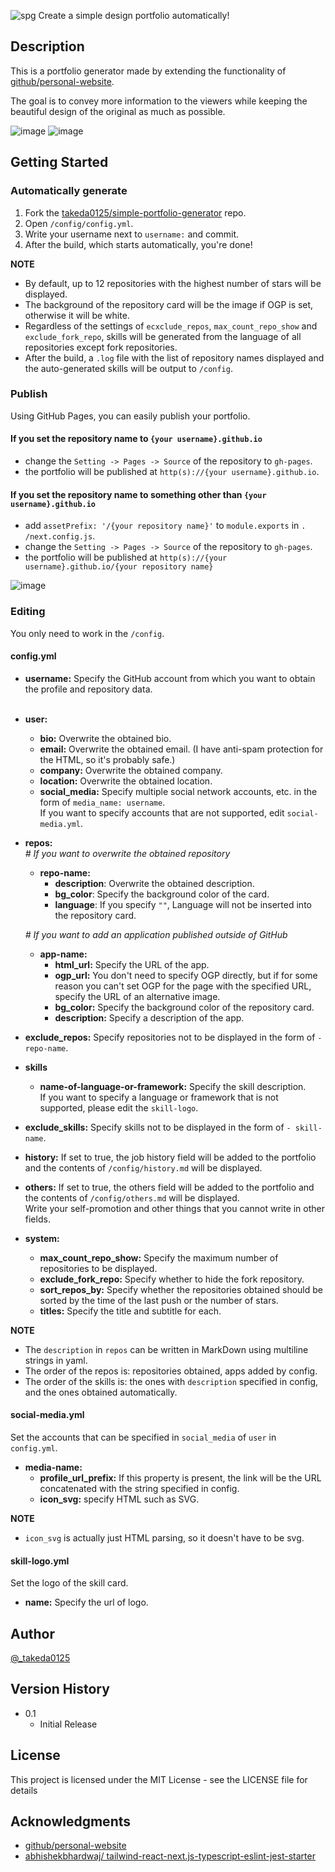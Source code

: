 ![spg](https://user-images.githubusercontent.com/85210804/131278785-7ef1de44-dff2-48b0-9020-e556e2c470d5.png)
Create a simple design portfolio automatically!

## Description

This is a portfolio generator made by extending the functionality
of [github/personal-website](https://github.com/github/personal-website).

The goal is to convey more information to the viewers while keeping the beautiful design of the original as much as
possible.

![image](https://user-images.githubusercontent.com/85210804/131304763-8be89649-9f75-49d1-896e-28296f863f32.png)
![image](https://user-images.githubusercontent.com/85210804/131305277-449245c6-a3bd-4c02-b5d4-1e6bb7da69b7.png)

## Getting Started

### Automatically generate

1. Fork the [takeda0125/simple-portfolio-generator](https://github.com/takeda0125/simple-portfolio-generator) repo.
2. Open `/config/config.yml`.
3. Write your username next to `username:` and commit.
4. After the build, which starts automatically, you're done!

**NOTE**

* By default, up to 12 repositories with the highest number of stars will be displayed.
* The background of the repository card will be the image if OGP is set, otherwise it will be white.
* Regardless of the settings of `ecxclude_repos`, `max_count_repo_show` and `exclude_fork_repo`, skills will be
  generated from the language of all repositories except fork repositories.
* After the build, a `.log` file with the list of repository names displayed and the auto-generated skills will be
  output to `/config`.

### Publish

Using GitHub Pages, you can easily publish your portfolio.

#### If you set the repository name to `{your username}.github.io`
- change the `Setting -> Pages -> Source` of the repository to `gh-pages`.
- the portfolio will be published at `http(s)://{your username}.github.io`.

#### If you set the repository name to something other than `{your username}.github.io`
- add `assetPrefix: '/{your repository name}'` to `module.exports` in `. /next.config.js`.
- change the `Setting -> Pages -> Source` of the repository to `gh-pages`.
- the portfolio will be published at `http(s)://{your username}.github.io/{your repository name}`

![image](https://user-images.githubusercontent.com/85210804/131305954-20268754-1c1e-4e4e-879e-4ee0ff1dff85.png)

### Editing

You only need to work in the `/config`.

#### config.yml

* **username:** Specify the GitHub account from which you want to obtain the profile and repository data.  
  <br/>

* **user:**
    * **bio:** Overwrite the obtained bio.
    * **email:** Overwrite the obtained email. (I have anti-spam protection for the HTML, so it's probably safe.)
    * **company:** Overwrite the obtained company.
    * **location:** Overwrite the obtained location.
    * **social_media:** Specify multiple social network accounts, etc. in the form of `media_name: username`.  
      If you want to specify accounts that are not supported, edit `social-media.yml`.  

* **repos:**  
  *\# If you want to overwrite the obtained repository*
    * **repo-name:**
        * **description**: Overwrite the obtained description.
        * **bg_color**: Specify the background color of the card.
        * **language**: If you specify `""`, Language will not be inserted into the repository card.

  *\# If you want to add an application published outside of GitHub*
    * **app-name:**
        * **html_url:** Specify the URL of the app.
        * **ogp_url:** You don't need to specify OGP directly, but if for some reason you can't set OGP for the page
          with the specified URL, specify the URL of an alternative image.
        * **bg_color:** Specify the background color of the repository card.
        * **description:** Specify a description of the app.  

* **exclude_repos:** Specify repositories not to be displayed in the form of `- repo-name`.  

* **skills**
    * **name-of-language-or-framework:** Specify the skill description.  
      If you want to specify a language or framework that is not supported, please edit the `skill-logo`.  

* **exclude_skills:** Specify skills not to be displayed in the form of `- skill-name`.  

* **history:** If set to true, the job history field will be added to the portfolio and the contents
  of `/config/history.md` will be displayed.  

* **others:** If set to true, the others field will be added to the portfolio and the contents of `/config/others.md`
  will be displayed.  
  Write your self-promotion and other things that you cannot write in other fields.  

* **system:**
    * **max_count_repo_show:** Specify the maximum number of repositories to be displayed.
    * **exclude_fork_repo:** Specify whether to hide the fork repository.
    * **sort_repos_by:** Specify whether the repositories obtained should be sorted by the time of the last push or the
      number of stars.
    * **titles:** Specify the title and subtitle for each.

**NOTE**

* The `description` in `repos` can be written in MarkDown using multiline strings in yaml.
* The order of the repos is: repositories obtained, apps added by config.
* The order of the skills is: the ones with `description` specified in config, and the ones obtained automatically.

#### social-media.yml

Set the accounts that can be specified in `social_media` of `user` in `config.yml`.

* **media-name:**
    * **profile_url_prefix:** If this property is present, the link will be the URL concatenated with the string
      specified in config.
    * **icon_svg:** specify HTML such as SVG.

**NOTE**

* `icon_svg` is actually just HTML parsing, so it doesn't have to be svg.

#### skill-logo.yml

Set the logo of the skill card.

* **name:** Specify the url of logo.

## Author

[@_takeda0125](https://twitter.com/_takeda0125)

## Version History

* 0.1
    * Initial Release

## License

This project is licensed under the MIT License - see the LICENSE file for details

## Acknowledgments

* [github/personal-website](https://github.com/github/personal-website)
* [abhishekbhardwaj/ tailwind-react-next.js-typescript-eslint-jest-starter](https://github.com/abhishekbhardwaj/tailwind-react-next.js-typescript-eslint-jest-starter)
